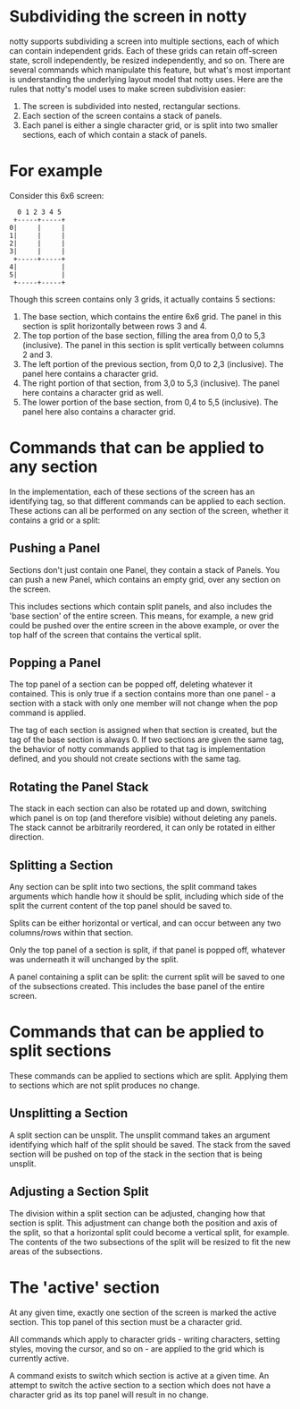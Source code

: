 # Subdividing the screen in notty

notty supports subdividing a screen into multiple sections, each of which can
contain independent grids. Each of these grids can retain off-screen state,
scroll independently, be resized independently, and so on. There are several
commands which manipulate this feature, but what's most important is
understanding the underlying layout model that notty uses. Here are the
rules that notty's model uses to make screen subdivision easier:

1. The screen is subdivided into nested, rectangular sections.
2. Each section of the screen contains a stack of panels.
3. Each panel is either a single character grid, or is split into two smaller
   sections, each of which contain a stack of panels.

# For example

Consider this 6x6 screen:

```
  0 1 2 3 4 5
 +-----+-----+
0|     |     |
1|     |     |
2|     |     |
3|     |     |
 +-----+-----+
4|           |
5|           |
 +-----+-----+
```

Though this screen contains only 3 grids, it actually contains 5 sections:

1. The base section, which contains the entire 6x6 grid. The panel in this
   section is split horizontally between rows 3 and 4.
2. The top portion of the base section, filling the area from 0,0 to 5,3
   (inclusive). The panel in this section is split vertically between columns 2
   and 3.
3. The left portion of the previous section, from 0,0 to 2,3 (inclusive). The
   panel here contains a character grid.
4. The right portion of that section, from 3,0 to 5,3 (inclusive). The panel
   here contains a character grid as well.
5. The lower portion of the base section, from 0,4 to 5,5 (inclusive). The
   panel here also contains a character grid.

# Commands that can be applied to any section

In the implementation, each of these sections of the screen has an identifying
tag, so that different commands can be applied to each section. These actions
can all be performed on any section of the screen, whether it contains a grid
or a split:

## Pushing a Panel

Sections don't just contain one Panel, they contain a stack of Panels. You can
push a new Panel, which contains an empty grid, over any section on the screen. 

This includes sections which contain split panels, and also includes the 'base
section' of the entire screen. This means, for example, a new grid could be
pushed over the entire screen in the above example, or over the top half of
the screen that contains the vertical split.

## Popping a Panel

The top panel of a section can be popped off, deleting whatever it contained.
This is only true if a section contains more than one panel - a section with a
stack with only one member will not change when the pop command is applied.

The tag of each section is assigned when that section is created, but the tag
of the base section is always 0. If two sections are given the same tag, the
behavior of notty commands applied to that tag is implementation defined, and
you should not create sections with the same tag.

## Rotating the Panel Stack

The stack in each section can also be rotated up and down, switching which
panel is on top (and therefore visible) without deleting any panels. The stack
cannot be arbitrarily reordered, it can only be rotated in either direction.

## Splitting a Section

Any section can be split into two sections, the split command takes arguments
which handle how it should be split, including which side of the split the
current content of the top panel should be saved to.

Splits can be either horizontal or vertical, and can occur between any two
columns/rows within that section.

Only the top panel of a section is split, if that panel is popped off, whatever
was underneath it will unchanged by the split.

A panel containing a split can be split: the current split will be saved to
one of the subsections created. This includes the base panel of the entire
screen.

# Commands that can be applied to split sections

These commands can be applied to sections which are split. Applying them to
sections which are not split produces no change.

## Unsplitting a Section

A split section can be unsplit. The unsplit command takes an argument
identifying which half of the split should be saved. The stack from the saved
section will be pushed on top of the stack in the section that is being
unsplit.

## Adjusting a Section Split

The division within a split section can be adjusted, changing how that section
is split. This adjustment can change both the position and axis of the split,
so that a horizontal split could become a vertical split, for example. The
contents of the two subsections of the split will be resized to fit the new
areas of the subsections.

# The 'active' section

At any given time, exactly one section of the screen is marked the active
section. This top panel of this section must be a character grid.

All commands which apply to character grids - writing characters, setting
styles, moving the cursor, and so on - are applied to the grid which is
currently active.

A command exists to switch which section is active at a given time. An attempt
to switch the active section to a section which does not have a character grid
as its top panel will result in no change.
